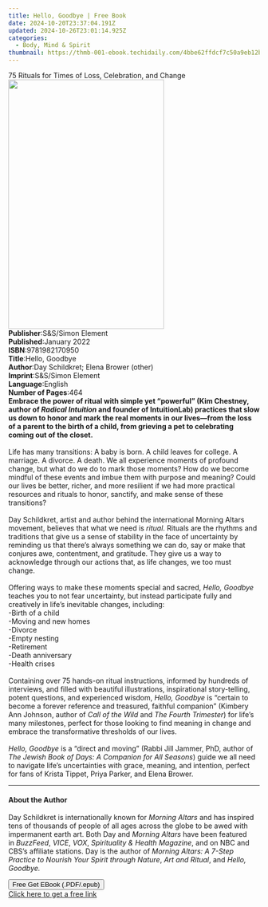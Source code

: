 ```yaml
---
title: Hello, Goodbye | Free Book
date: 2024-10-20T23:37:04.191Z
updated: 2024-10-26T23:01:14.925Z
categories:
  - Body, Mind & Spirit
thumbnail: https://thmb-001-ebook.techidaily.com/4bbe62ffdcf7c50a9eb12bb43056ad21c14e107cde7ec3a50c5d534ce693cbaf.jpg
---
```

<main id="book-container">
  <div class="flex flex-col">
    <div class="book-brief flex-1 py-6 px-4 sm:p-6 md:py-10 md:px-8">
      <!-- brief-->
      <div class="book-brief-main">
        75 Rituals for Times of Loss, Celebration, and Change
      </div>
    </div>
    <div
      class="book-meta-info flex-1 grid gap-4 col-start-1 col-end-3 row-start-1 sm:mb-6 sm:grid-cols-4 lg:gap-6 lg:col-start-2 lg:row-end-6 lg:row-span-6 lg:mb-0"
    >
      <div
        class="book-meta-info-left place-content-center mt-4 p-4 text-sm leading-6 col-start-2 col-span-2 dark:text-slate-400"
      >
        <img
          class="w-full h-500 object-cover rounded-lg sm:h-255 sm:col-span-2 lg:col-span-full"
          src="https://img-001-ebook.techidaily.com/de76b466fd4e5358c5573f48e3c754581fb57a617cb28db9274e08910a4a0067.jpg"
          alt=""
          width="312"
          height="500"
        />
      </div>
      <div
        class="book-meta-info-right mt-2 col-start-1 row-start-2 col-span-3 self-center"
      >
        <!-- meta data  -->
        <div class="flex flex-col px-4 md:px-8">
          <div class="flex-1">
            <strong>Publisher</strong>:<span class="px-2"
              >S&amp;S/Simon Element</span
            >
          </div>
          <div class="flex-1">
            <strong>Published</strong>:<span class="px-2">January 2022</span>
          </div>
          <div class="flex-1">
            <strong>ISBN</strong>:<span class="px-2">9781982170950</span>
          </div>
          <div class="flex-1">
            <strong>Title</strong>:<span class="px-2">Hello, Goodbye</span>
          </div>
          <div class="flex-1">
            <strong>Author</strong>:<span class="px-2"
              >Day Schildkret; Elena Brower (other)</span
            >
          </div>
          <div class="flex-1">
            <strong>Imprint</strong>:<span class="px-2"
              >S&amp;S/Simon Element</span
            >
          </div>
          <div class="flex-1">
            <strong>Language</strong>:<span class="px-2">English</span>
          </div>
          <div class="flex-1">
            <strong>Number of Pages</strong>:<span class="px-2">464</span>
          </div>
        </div>
      </div>
    </div>
    <div class="book-description flex-1 py-6 px-4 sm:p-6 md:py-10 md:px-8">
      <div class="book-description-main">
        <div accordion-content="" id="description">
          <b
            >Embrace the power of ritual with simple yet “powerful” (Kim
            Chestney, author of <i>Radical Intuition</i> and founder of
            IntuitionLab) practices that slow us down to honor and mark the real
            moments in our lives—from the loss of a parent to the birth of a
            child, from grieving a pet to celebrating coming out of the
            closet.</b
          ><br /><br />Life has many transitions: A baby is born. A child leaves
          for college. A marriage. A divorce. A death. We all experience moments
          of profound change, but what do we do to mark those moments? How do we
          become mindful of these events and imbue them with purpose and
          meaning? Could our lives be better, richer, and more resilient if we
          had more practical resources and rituals to honor, sanctify, and make
          sense of these transitions?<br />
          <br />
          Day Schildkret, artist and author behind the international Morning
          Altars movement, believes that what we need is <i>ritual</i>. Rituals
          are the rhythms and traditions that give us a sense of stability in
          the face of uncertainty by reminding us that there’s always something
          we can do, say or make that conjures awe, contentment, and gratitude.
          They give us a way to acknowledge through our actions that, as life
          changes, we too must change.<br />
          <br />
          Offering ways to make these moments special and sacred,
          <i>Hello, Goodbye</i> teaches you to not fear uncertainty, but instead
          participate fully and creatively in life’s inevitable changes,
          including:<br />
          -Birth of a child<br />
          -Moving and new homes<br />
          -Divorce<br />
          -Empty nesting<br />
          -Retirement<br />
          -Death anniversary<br />
          -Health crises<br />
          <br />
          Containing over 75 hands-on ritual instructions, informed by hundreds
          of interviews, and filled with beautiful illustrations, inspirational
          story-telling, potent questions, and experienced wisdom,
          <i>Hello, Goodbye</i> is “certain to become a forever reference and
          treasured, faithful companion” (Kimbery Ann Johnson, author of
          <i>Call of the Wild </i>and <i>The Fourth Trimester</i>) for life’s
          many milestones, perfect for those looking to find meaning in change
          and embrace the transformative thresholds of our lives.<br />
          <br />
          <i>Hello, Goodbye</i> is a “direct and moving” (Rabbi Jill Jammer,
          PhD, author of
          <i>The Jewish Book of Days: A Companion for All Seasons</i>) guide we
          all need to navigate life’s uncertainties with grace, meaning, and
          intention, perfect for fans of Krista Tippet, Priya Parker, and Elena
          Brower.
        </div>
        <div class="accordion-fader"></div>
      </div>
    </div>
    <div class="book-excerpts flex-1 py-6 px-4 sm:p-6 md:py-10 md:px-8">
      <!-- excerpts-->
      <div class="book-excerpts-main">
        <hr />
        <h4 class="placeholder placeholder-heading">
          <span>About the Author</span>
        </h4>
        <p>
          Day Schildkret is internationally known for&nbsp;<i>Morning Altars</i
          >&nbsp;and has inspired tens of thousands of people of all ages across
          the globe to be awed with impermanent earth art. Both Day and&nbsp;<i
            >Morning Altars&nbsp;</i
          >have been featured
          in&nbsp;<i>BuzzFeed</i>,&nbsp;<i>VICE</i>,&nbsp;<i>VOX</i>,<i
            >&nbsp;Spirituality &amp; Health Magazine</i
          >, and on NBC and CBS’s affiliate stations. Day is the author
          of&nbsp;<i
            >Morning Altars: A 7-Step Practice to Nourish Your Spirit through
            Nature</i
          >,<i>&nbsp;Art and Ritual</i>, and&nbsp;<i>Hello, Goodbye.</i>
        </p>
      </div>
    </div>
    <div
      class="book-about-author flex-1 py-6 px-4 sm:p-6 md:py-10 md:px-8"
    ></div>
    <div class="book-free-get flex-1 py-6 px-4 sm:p-6 md:py-10 md:px-8">
      <button
        id="btn-free-get"
        class="bg-blue-500 hover:bg-blue-700 text-white font-bold py-2 px-4 rounded"
      >
        Free Get EBook (.PDF/.epub)
      </button>
      <div id="countdown-display" class="px-2 text-lg mt-2"></div>
      <a
        id="free-link"
        class="hidden bg-blue-500 hover:bg-blue-700 text-white font-bold py-2 px-4 rounded"
        href="https://www.ebooks.com/en-us/book/210218074/hello-goodbye/day-schildkret/"
        target="_blank"
        >Click here to get a free link</a
      >
    </div>
    <script>
      let countdownTime = 0;
      let countdownInterval = null;
      document
        .getElementById('btn-free-get')
        .addEventListener('click', startCountdown);
      function startCountdown() {
        countdownTime = new Date().getTime() + 60000 * 3;
        countdownInterval = setInterval(updateCountdown, 1000);
        document.getElementById('btn-free-get').disabled = true;
        document
          .getElementById('btn-free-get')
          .classList.add('bg-gray-500', 'cursor-not-allowed');
      }
      function updateCountdown() {
        let currentTime = new Date().getTime();
        let timeLeft = countdownTime - currentTime;
        let secondsLeft = Math.floor(timeLeft / 1000);
        document.getElementById('countdown-display').innerHTML =
          `Remaining time: ${secondsLeft} seconds.`;
        if (secondsLeft <= 0) {
          clearInterval(countdownInterval);
          document.getElementById('btn-free-get').classList.add('hidden');
          document.getElementById('free-link').classList.remove('hidden');
          document.getElementById('countdown-display').innerHTML = '';
        }
      }
    </script>
  </div>
</main>

<ins class="adsbygoogle"
      style="display:block"
      data-ad-client="ca-pub-7571918770474297"
      data-ad-slot="8358498916"
      data-ad-format="auto"
      data-full-width-responsive="true"></ins>
    